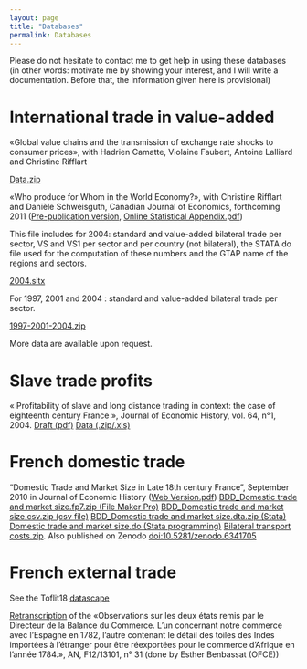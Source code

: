 ```yaml
---
layout: page
title: "Databases"
permalink: Databases
--- 
```


Please do not hesitate to contact me to get help in using these databases (in other words: motivate me by showing your interest, and I will write a documentation. Before that, the information given here is provisional)  

  

  

# International trade in value-added  

«Global value chains and the transmission of exchange rate shocks to consumer prices», with Hadrien Camatte, Violaine Faubert, Antoine Lalliard and Christine Rifflart  

[Data.zip](https://universitedauphine-my.sharepoint.com/:u:/g/personal/guillaume_daudin_dauphine_psl_eu/Eekh7R7cIr9PvVfmummDYRwByNxpJ8HokgAEWL01WNAikw?e=SvEA3g "PIWIM_Bases_Sources.zip")  

  

  

«Who produce for Whom in the World Economy?», with Christine Rifflart and Danièle Schweisguth, Canadian Journal of Economics, forthcoming 2011 ([Pre-publication version](Databases_files/Daudin%20Rifflart%20Schweisguth%20Who%20produces%20for%20whom%20CJE%202011%20-%20Normal%20formating.pdf "Databases_files/Daudin Rifflart Schweisguth Who produces for whom CJE 2011 - Normal formating.pdf"), [Online Statistical Appendix.pdf](Databases_files/Online%20Statistical%20Appendix.pdf "Databases_files/Online Statistical Appendix.pdf"))  

This file includes for 2004: standard and value-added bilateral trade per sector, VS and VS1 per sector and per country (not bilateral), the STATA do file used for the computation of these numbers and the GTAP name of the regions and sectors.  

[2004.sitx](Databases_files/2004.sitx "Databases_files/2004.sitx")  

For 1997, 2001 and 2004 : standard and value-added bilateral trade per sector.  

[1997-2001-2004.zip](Databases_files/1997-2001-2004.zip "Databases_files/1997-2001-2004.zip")  

More data are available upon request.  

  

# Slave trade profits  

« Profitability of slave and long distance trading in context: the case of eighteenth century France », Journal of Economic History, vol. 64, n°1, 2004. [Draft (pdf)](Databases_files/FrenchProfits.pdf "Databases_files/FrenchProfits.pdf") [Data (.zip/.xls)](Databases_files/FrenchLongDistanceTradeProfits18thcentury.zip "Databases_files/FrenchLongDistanceTradeProfits18thcentury.zip")  

  

# French domestic trade  

“Domestic Trade and Market Size in Late 18th century France”, September 2010 in Journal of Economic History ([Web Version.pdf](Databases_files/DomesticTradeandMarketSizeNovember2009_Web%20Version.pdf "Databases_files/DomesticTradeandMarketSizeNovember2009_Web Version.pdf")) [BDD\_Domestic trade and market size.fp7.zip (File Maker Pro)](Databases_files/BDD_Domestic%20trade%20and%20market%20size.fp7.zip "Databases_files/BDD_Domestic trade and market size.fp7.zip") [BDD\_Domestic trade and market size.csv.zip (csv file)](Databases_files/BDD_Domestic%20trade%20and%20market%20size.csv.zip "Databases_files/BDD_Domestic trade and market size.csv.zip") [BDD\_Domestic trade and market size.dta.zip (Stata)](Databases_files/BDD_Domestic%20trade%20and%20market%20size.dta.zip "Databases_files/BDD_Domestic trade and market size.dta.zip") [Domestic trade and market size.do (Stata programming)](Databases_files/Domestic%20trade%20and%20market%20size.do "Databases_files/Domestic trade and market size.do") [Bilateral transport costs.zip](Databases_files/Bilateral%20transport%20costs.zip "Databases_files/Bilateral transport costs.zip"). Also published on Zenodo [doi:10.5281/zenodo.6341705](https://doi.org10.5281/zenodo.6341705)

  

# French external trade  

See the Toflit18 [datascape](http://toflit18.medialab.sciences-po.fr/#/home)

[Retranscription](Databases_files/N%C2%B031-Espagne_1788%20et%20toiles%20pour%20l%27Afrique%201784.pdf "Databases_files/N°31-Espagne_1788 et toiles pour l'Afrique 1784.pdf") of the «Observations sur les deux états remis par le Directeur de la Balance du Commerce. L’un concernant notre commerce avec l’Espagne en 1782, l’autre contenant le détail des toiles des Indes importées à l’étranger pour être réexportées pour le commerce d’Afrique en l’année 1784.», AN, F12/13101, n° 31 (done by Esther Benbassat (OFCE))

